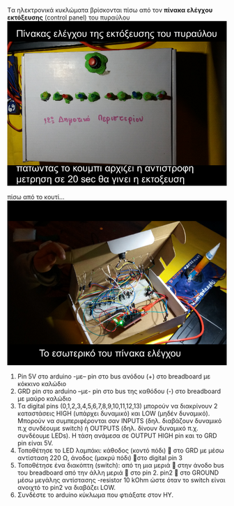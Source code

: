 
Tα ηλεκτρονικά κυκλώματα βρίσκονται πίσω από τον  **πίνακα ελέγχου εκτόξευσης** (control panel) του πυραύλου
![πίνακας ελέγχου  του πυραύλου](/assets/images/control-panel2.png)

πίσω από το κουτί...
![πίνακας ελέγχου  του πυραύλου](/assets/images/in.png)




1.	Pin 5V στο arduino -με– pin στο bus ανόδου (+) στο breadboard με κόκκινο καλώδιο 
2.	GRD  pin στο arduino –με-  pin στο bus της καθόδου (-)  στο breadboard  με μαύρο καλώδιο 
3.	Tα digital pins (0,1,2,3,4,5,6,7,8,9,10,11,12,13) μπορούν να διακρίνουν 2 καταστάσεις HIGH (υπάρχει δυναμικό) και LOW (μηδέν δυναμικό). Μπορούν να  συμπεριφέρονται σαν INPUTS (δηλ. διαβάζουν δυναμικό  π.χ συνδέουμε switch) ή OUTPUTS (δηλ. δίνουν δυναμικό π.χ. συνδέουμε LEDs).  Η τάση ανάμεσα σε OUTPUT HIGH pin και το GRD pin είναι 5V.
4.	Τοποθέτησε το LED λαμπάκι: 
κάθοδος (κοντό πόδι)  στο GRD με μέσω αντίσταση 220 Ω, 
άνοδος (μακρύ πόδι) στο digital pin 3
5.	Τοποθέτησε ένα διακόπτη (switch):
 από τη μια μεριά  στην άνοδο bus του breadboard 
από την άλλη μεριά  στο pin 2.
                                                     pin2  στο GROUND  μέσω μεγάλης αντίστασης -resistor 10 kOhm
                                                     ώστε όταν το switch  είναι  ανοιχτό το pin2 να διαβάζει LOW.  
1.	Συνδέστε το arduino κύκλωμα που φτιάξατε στον ΗΥ.  

